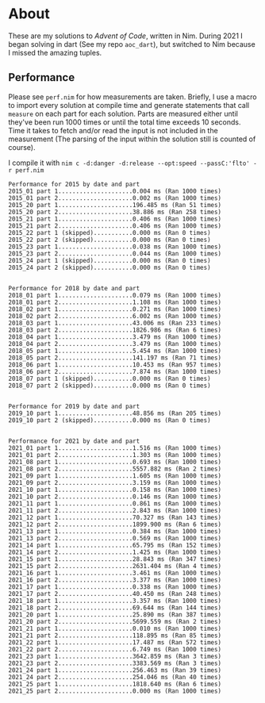 # About
These are my solutions to *Advent of Code*, written in Nim. During 2021 I began solving in dart (See my repo `aoc_dart`), but switched to Nim because I missed the amazing tuples.

## Performance
Please see `perf.nim` for how measurements are taken. Briefly, I use a macro to import every solution at compile time and generate statements that call `measure` on each part for each solution. Parts are measured either until they've been run 1000 times or until the total time exceeds 10 seconds. Time it takes to fetch and/or read the input is not included in the measurement (The parsing of the input within the solution still is counted of course).

I compile it with `nim c -d:danger -d:release --opt:speed --passC:'flto' -r perf.nim`

```
Performance for 2015 by date and part
2015_01 part 1.....................0.004 ms (Ran 1000 times)
2015_01 part 2.....................0.002 ms (Ran 1000 times)
2015_20 part 1.....................196.485 ms (Ran 51 times)
2015_20 part 2.....................38.886 ms (Ran 258 times)
2015_21 part 1.....................0.406 ms (Ran 1000 times)
2015_21 part 2.....................0.406 ms (Ran 1000 times)
2015_22 part 1 (skipped)...........0.000 ms (Ran 0 times)
2015_22 part 2 (skipped)...........0.000 ms (Ran 0 times)
2015_23 part 1.....................0.038 ms (Ran 1000 times)
2015_23 part 2.....................0.044 ms (Ran 1000 times)
2015_24 part 1 (skipped)...........0.000 ms (Ran 0 times)
2015_24 part 2 (skipped)...........0.000 ms (Ran 0 times)


Performance for 2018 by date and part
2018_01 part 1.....................0.079 ms (Ran 1000 times)
2018_01 part 2.....................1.108 ms (Ran 1000 times)
2018_02 part 1.....................0.271 ms (Ran 1000 times)
2018_02 part 2.....................6.002 ms (Ran 1000 times)
2018_03 part 1.....................43.006 ms (Ran 233 times)
2018_03 part 2.....................1826.986 ms (Ran 6 times)
2018_04 part 1.....................3.479 ms (Ran 1000 times)
2018_04 part 2.....................3.479 ms (Ran 1000 times)
2018_05 part 1.....................5.454 ms (Ran 1000 times)
2018_05 part 2.....................141.197 ms (Ran 71 times)
2018_06 part 1.....................10.453 ms (Ran 957 times)
2018_06 part 2.....................7.874 ms (Ran 1000 times)
2018_07 part 1 (skipped)...........0.000 ms (Ran 0 times)
2018_07 part 2 (skipped)...........0.000 ms (Ran 0 times)


Performance for 2019 by date and part
2019_10 part 1.....................48.856 ms (Ran 205 times)
2019_10 part 2 (skipped)...........0.000 ms (Ran 0 times)


Performance for 2021 by date and part
2021_01 part 1.....................1.516 ms (Ran 1000 times)
2021_01 part 2.....................1.303 ms (Ran 1000 times)
2021_08 part 1.....................0.693 ms (Ran 1000 times)
2021_08 part 2.....................5557.882 ms (Ran 2 times)
2021_09 part 1.....................1.605 ms (Ran 1000 times)
2021_09 part 2.....................3.159 ms (Ran 1000 times)
2021_10 part 1.....................0.158 ms (Ran 1000 times)
2021_10 part 2.....................0.146 ms (Ran 1000 times)
2021_11 part 1.....................0.861 ms (Ran 1000 times)
2021_11 part 2.....................2.843 ms (Ran 1000 times)
2021_12 part 1.....................70.327 ms (Ran 143 times)
2021_12 part 2.....................1899.900 ms (Ran 6 times)
2021_13 part 1.....................0.384 ms (Ran 1000 times)
2021_13 part 2.....................0.569 ms (Ran 1000 times)
2021_14 part 1.....................65.795 ms (Ran 152 times)
2021_14 part 2.....................1.425 ms (Ran 1000 times)
2021_15 part 1.....................28.843 ms (Ran 347 times)
2021_15 part 2.....................2631.404 ms (Ran 4 times)
2021_16 part 1.....................3.461 ms (Ran 1000 times)
2021_16 part 2.....................3.377 ms (Ran 1000 times)
2021_17 part 1.....................0.338 ms (Ran 1000 times)
2021_17 part 2.....................40.450 ms (Ran 248 times)
2021_18 part 1.....................3.357 ms (Ran 1000 times)
2021_18 part 2.....................69.644 ms (Ran 144 times)
2021_20 part 1.....................25.890 ms (Ran 387 times)
2021_20 part 2.....................5699.559 ms (Ran 2 times)
2021_21 part 1.....................0.010 ms (Ran 1000 times)
2021_21 part 2.....................118.895 ms (Ran 85 times)
2021_22 part 1.....................17.487 ms (Ran 572 times)
2021_22 part 2.....................6.749 ms (Ran 1000 times)
2021_23 part 1.....................3642.859 ms (Ran 3 times)
2021_23 part 2.....................3383.569 ms (Ran 3 times)
2021_24 part 1.....................256.463 ms (Ran 39 times)
2021_24 part 2.....................254.046 ms (Ran 40 times)
2021_25 part 1.....................1818.640 ms (Ran 6 times)
2021_25 part 2.....................0.000 ms (Ran 1000 times)
```
